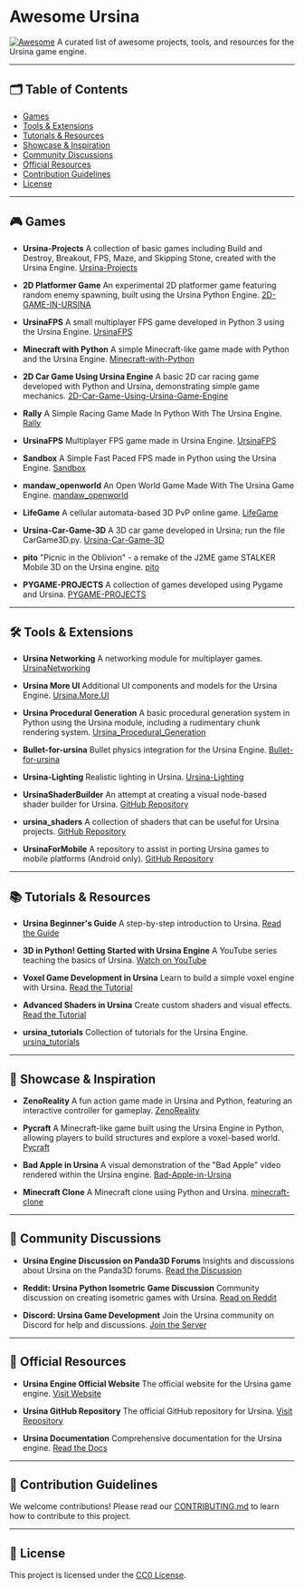 # Awesome Ursina
[![Awesome](https://awesome.re/badge.svg)](https://awesome.re)
A curated list of awesome projects, tools, and resources for the Ursina game engine.

---

## 🗂️ **Table of Contents**
- [Games](#games)
- [Tools & Extensions](#tools--extensions)
- [Tutorials & Resources](#tutorials--resources)
- [Showcase & Inspiration](#showcase--inspiration)
- [Community Discussions](#community-discussions)
- [Official Resources](#official-resources)
- [Contribution Guidelines](#contribution-guidelines)
- [License](#license)

---

## 🎮 **Games**
- **Ursina-Projects**
  A collection of basic games including Build and Destroy, Breakout, FPS, Maze, and Skipping Stone, created with the Ursina Engine. [Ursina-Projects](https://github.com/DawoodLaiq/Ursina-Projects)

- **2D Platformer Game**
  An experimental 2D platformer game featuring random enemy spawning, built using the Ursina Python Engine. [2D-GAME-IN-URSINA](https://github.com/OfficialAhmed/2D-GAME-IN-URSINA)

- **UrsinaFPS**
  A small multiplayer FPS game developed in Python 3 using the Ursina Engine. [UrsinaFPS](https://github.com/MysteryCoder456/UrsinaFPS)

- **Minecraft with Python**
  A simple Minecraft-like game made with Python and the Ursina Engine. [Minecraft-with-Python](https://github.com/Spyder-0/Minecraft-with-Python)

- **2D Car Game Using Ursina Engine**
  A basic 2D car racing game developed with Python and Ursina, demonstrating simple game mechanics. [2D-Car-Game-Using-Ursina-Game-Engine](https://github.com/thecrood/2D-Car-Game-Using-Ursina-Game-Engine)

- **Rally**
   A Simple Racing Game Made In Python With The Ursina Engine. [Rally](https://github.com/mandaw2014/Rally)
  
- **UrsinaFPS**
   Multiplayer FPS game made in Ursina Engine. [UrsinaFPS](https://github.com/MysteryCoder456/UrsinaFPS)
  
- **Sandbox**
   A Simple Fast Paced FPS made in Python using the Ursina Engine. [Sandbox](https://github.com/mandaw2014/Sandbox)
  
- **mandaw_openworld**
   An Open World Game Made With The Ursina Game Engine. [mandaw_openworld](https://github.com/mandaw2014/mandaw_openworld)

- **LifeGame**
  A cellular automata-based 3D PvP online game. [LifeGame](https://github.com/clomia/LifeGame)

- **Ursina-Car-Game-3D**
  A 3D car game developed in Ursina; run the file CarGame3D.py. [Ursina-Car-Game-3D](https://github.com/Raphi-2Code/Ursina-Car-Game-3D)

- **pito**
  "Picnic in the Oblivion" - a remake of the J2ME game STALKER Mobile 3D on the Ursina engine. [pito](https://github.com/Lekksii/pito)

- **PYGAME-PROJECTS**
  A collection of games developed using Pygame and Ursina. [PYGAME-PROJECTS](https://github.com/ItsRoy69/PYGAME-PROJECTS)

---

## 🛠️ **Tools & Extensions**
- **Ursina Networking**
  A networking module for multiplayer games. [UrsinaNetworking](https://github.com/kstzl/UrsinaNetworking)

- **Ursina More UI**
  Additional UI components and models for the Ursina Engine. [Ursina.More.UI](https://github.com/Creator754915/Ursina.More.UI)

- **Ursina Procedural Generation**
  A basic procedural generation system in Python using the Ursina module, including a rudimentary chunk rendering system. [Ursina_Procedural_Generation](https://github.com/BellVirtual/Ursina_Procedural_Generation)

- **Bullet-for-ursina**
   Bullet physics integration for the Ursina Engine. [Bullet-for-ursina](https://github.com/LooksForFuture/Bullet-for-ursina)
  
- **Ursina-Lighting**
   Realistic lighting in Ursina. [Ursina-Lighting](https://github.com/Tusnad30/Ursina-Lighting)

- **UrsinaShaderBuilder**
  An attempt at creating a visual node-based shader builder for Ursina. [GitHub Repository](https://github.com/Werxzy/UrsinaShaderBuilder)

- **ursina_shaders**
  A collection of shaders that can be useful for Ursina projects. [GitHub Repository](https://github.com/ano0002/ursina_shaders)

- **UrsinaForMobile**
  A repository to assist in porting Ursina games to mobile platforms (Android only). [GitHub Repository](https://github.com/PaologGithub/UrsinaForMobile)

---

## 📚 **Tutorials & Resources**
- **Ursina Beginner's Guide**
  A step-by-step introduction to Ursina. [Read the Guide](https://www.ursinaengine.org/cheat_sheet.html)

- **3D in Python! Getting Started with Ursina Engine**
  A YouTube series teaching the basics of Ursina. [Watch on YouTube](https://www.youtube.com/watch?v=5w3nJQBT09s)

- **Voxel Game Development in Ursina**
  Learn to build a simple voxel engine with Ursina. [Read the Tutorial](https://www.ursinaengine.org/voxel_tutorial.html)

- **Advanced Shaders in Ursina**
  Create custom shaders and visual effects. [Read the Tutorial](https://www.ursinaengine.org/shader_programming.html)

- **ursina_tutorials**
   Collection of tutorials for the Ursina Engine. [ursina_tutorials](https://github.com/RedHenDev/ursina_tutorials)
---

## 🌟 **Showcase & Inspiration**
- **ZenoReality**
  A fun action game made in Ursina and Python, featuring an interactive controller for gameplay. [ZenoReality](https://github.com/sitongfX/ZenoReality)

- **Pycraft**
  A Minecraft-like game built using the Ursina Engine in Python, allowing players to build structures and explore a voxel-based world. [Pycraft](https://github.com/Yixboost/Pycraft)

- **Bad Apple in Ursina**
  A visual demonstration of the "Bad Apple" video rendered within the Ursina engine. [Bad-Apple-in-Ursina](https://github.com/THEGOLDENPRO/Bad-Apple-in-Ursina)

- **Minecraft Clone**
   A Minecraft clone using Python and Ursina. [minecraft-clone](https://github.com/kairess/minecraft-clone)

---

## 💬 **Community Discussions**
- **Ursina Engine Discussion on Panda3D Forums**
  Insights and discussions about Ursina on the Panda3D forums. [Read the Discussion](https://discourse.panda3d.org/t/using-the-ursina-module/27325)

- **Reddit: Ursina Python Isometric Game Discussion**
  Community discussion on creating isometric games with Ursina. [Read on Reddit](https://www.reddit.com/r/gamedev/comments/lbt6nb/ursina_python_isometric_game/)

- **Discord: Ursina Game Development**
  Join the Ursina community on Discord for help and discussions. [Join the Server](https://discord.gg/ursina)

---

## 🔗 **Official Resources**
- **Ursina Engine Official Website**
  The official website for the Ursina game engine. [Visit Website](https://www.ursinaengine.org/)

- **Ursina GitHub Repository**
  The official GitHub repository for Ursina. [Visit Repository](https://github.com/pokepetter/ursina)

- **Ursina Documentation**
  Comprehensive documentation for the Ursina engine. [Read the Docs](https://www.ursinaengine.org/documentation.html)

---

## 🤝 **Contribution Guidelines**
We welcome contributions! Please read our [CONTRIBUTING.md](./CONTRIBUTING.md) to learn how to contribute to this project.

---

## 📄 **License**
This project is licensed under the [CC0 License](./LICENSE).
